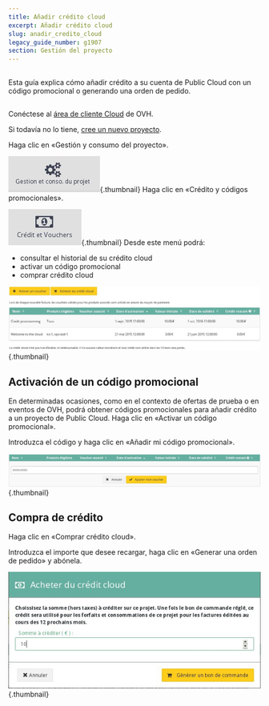 ```yaml
---
title: Añadir crédito cloud
excerpt: Añadir crédito cloud
slug: anadir_credito_cloud
legacy_guide_number: g1907
section: Gestión del proyecto
---
```



## 
Esta guía explica cómo añadir crédito a su cuenta de Public Cloud con un código promocional o generando una orden de pedido.


## 
Conéctese al [área de cliente Cloud](https://www.ovh.com/manager/cloud/) de OVH.

Si todavía no lo tiene, [cree un nuevo proyecto](https://docs.ovh.com/es/public-cloud/empezar_con_public_cloud_identificarse_y_crear_un_proyecto/). 

Haga clic en «Gestión y consumo del proyecto».

![](images/img_2841.jpg){.thumbnail}
Haga clic en «Crédito y códigos promocionales».

![](images/img_2842.jpg){.thumbnail}
Desde este menú podrá:

- consultar el historial de su crédito cloud
- activar un código promocional
- comprar crédito cloud



![](images/img_2843.jpg){.thumbnail}


## Activación de un código promocional
En determinadas ocasiones, como en el contexto de ofertas de prueba o en eventos de OVH, podrá obtener códigos promocionales para añadir crédito a un proyecto de Public Cloud.
Haga clic en «Activar un código promocional».

Introduzca el código y haga clic en «Añadir mi código promocional».

![](images/img_2844.jpg){.thumbnail}


## Compra de crédito
Haga clic en «Comprar crédito cloud».

Introduzca el importe que desee recargar, haga clic en «Generar una orden de pedido» y abónela.

![](images/img_2845.jpg){.thumbnail}
